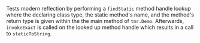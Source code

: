 [//]: # (MAIN: tmr.Demo)
Tests modern reflection by performing a ```findStatic``` method handle lookup where the
declaring class type, the static method's name, and the method's return type is given within the
the main method of ```tmr.Demo```. Afterwards, ```invokeExact``` is called on the looked up method
handle which results in a call to ```staticToString```.
